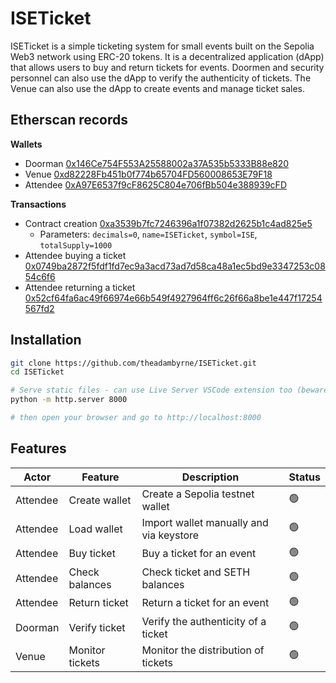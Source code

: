 # ISETicket

ISETicket is a simple ticketing system for small events built on the Sepolia Web3 network using ERC-20 tokens. It is a decentralized application (dApp) that allows users to buy and return tickets for events. Doormen and security personnel can also use the dApp to verify the authenticity of tickets. The Venue can also use the dApp to create events and manage ticket sales.

## Etherscan records

**Wallets**

  - Doorman [0x146Ce754F553A25588002a37A535b5333B88e820](https://sepolia.etherscan.io/address/0x146Ce754F553A25588002a37A535b5333B88e820)
  - Venue [0xd82228Fb451b0f774b65704FD560008653E79F18](https://sepolia.etherscan.io/address/0xd82228Fb451b0f774b65704FD560008653E79F18)
  - Attendee [0xA97E6537f9cF8625C804e706fBb504e388939cFD](https://sepolia.etherscan.io/address/0xA97E6537f9cF8625C804e706fBb504e388939cFD)

**Transactions**

- Contract creation [0xa3539b7fc7246396a1f07382d2625b1c4ad825e5](https://sepolia.etherscan.io/tx/0xf577220d64a96b42289ad92aa07dd2c59e0edd3a9f314c4fc13c9985f3c45fb0)
  - Parameters: `decimals=0`, `name=ISETicket`, `symbol=ISE`, `totalSupply=1000` 
- Attendee buying a ticket [0x0749ba2872f5fdf1fd7ec9a3acd73ad7d58ca48a1ec5bd9e3347253c0854c6f6](https://sepolia.etherscan.io/tx/0x0749ba2872f5fdf1fd7ec9a3acd73ad7d58ca48a1ec5bd9e3347253c0854c6f6)
- Attendee returning a ticket [0x52cf64fa6ac49f66974e66b549f4927964ff6c26f66a8be1e447f17254567fd2](https://sepolia.etherscan.io/tx/0x52cf64fa6ac49f66974e66b549f4927964ff6c26f66a8be1e447f17254567fd2)


## Installation

```bash
git clone https://github.com/theadambyrne/ISETicket.git
cd ISETicket

# Serve static files - can use Live Server VSCode extension too (beware CORS issues)
python -m http.server 8000

# then open your browser and go to http://localhost:8000
```

## Features

| Actor | Feature | Description | Status |
| --- | --- | --- | --- |
| Attendee | Create wallet | Create a Sepolia testnet wallet |🟢|
| Attendee | Load wallet | Import wallet manually and via keystore |🟢|
| Attendee | Buy ticket | Buy a ticket for an event |🟢|
| Attendee | Check balances | Check ticket and SETH balances |🟢|
| Attendee | Return ticket | Return a ticket for an event |🟢|
| Doorman | Verify ticket | Verify the authenticity of a ticket |🟢|
| Venue | Monitor tickets | Monitor the distribution of tickets |🟢|
